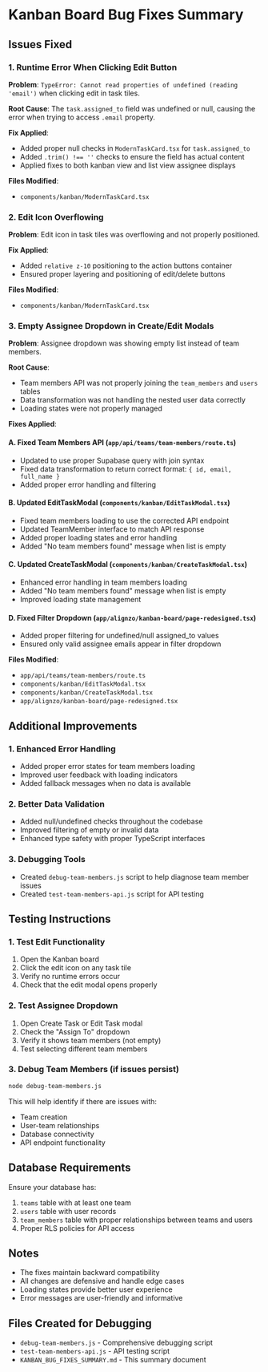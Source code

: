 # Kanban Board Bug Fixes Summary

## Issues Fixed

### 1. Runtime Error When Clicking Edit Button
**Problem**: `TypeError: Cannot read properties of undefined (reading 'email')` when clicking edit in task tiles.

**Root Cause**: The `task.assigned_to` field was undefined or null, causing the error when trying to access `.email` property.

**Fix Applied**:
- Added proper null checks in `ModernTaskCard.tsx` for `task.assigned_to`
- Added `.trim() !== ''` checks to ensure the field has actual content
- Applied fixes to both kanban view and list view assignee displays

**Files Modified**:
- `components/kanban/ModernTaskCard.tsx`

### 2. Edit Icon Overflowing
**Problem**: Edit icon in task tiles was overflowing and not properly positioned.

**Fix Applied**:
- Added `relative z-10` positioning to the action buttons container
- Ensured proper layering and positioning of edit/delete buttons

**Files Modified**:
- `components/kanban/ModernTaskCard.tsx`

### 3. Empty Assignee Dropdown in Create/Edit Modals
**Problem**: Assignee dropdown was showing empty list instead of team members.

**Root Cause**: 
- Team members API was not properly joining the `team_members` and `users` tables
- Data transformation was not handling the nested user data correctly
- Loading states were not properly managed

**Fixes Applied**:

#### A. Fixed Team Members API (`app/api/teams/team-members/route.ts`)
- Updated to use proper Supabase query with join syntax
- Fixed data transformation to return correct format: `{ id, email, full_name }`
- Added proper error handling and filtering

#### B. Updated EditTaskModal (`components/kanban/EditTaskModal.tsx`)
- Fixed team members loading to use the corrected API endpoint
- Updated TeamMember interface to match API response
- Added proper loading states and error handling
- Added "No team members found" message when list is empty

#### C. Updated CreateTaskModal (`components/kanban/CreateTaskModal.tsx`)
- Enhanced error handling in team members loading
- Added "No team members found" message when list is empty
- Improved loading state management

#### D. Fixed Filter Dropdown (`app/alignzo/kanban-board/page-redesigned.tsx`)
- Added proper filtering for undefined/null assigned_to values
- Ensured only valid assignee emails appear in filter dropdown

**Files Modified**:
- `app/api/teams/team-members/route.ts`
- `components/kanban/EditTaskModal.tsx`
- `components/kanban/CreateTaskModal.tsx`
- `app/alignzo/kanban-board/page-redesigned.tsx`

## Additional Improvements

### 1. Enhanced Error Handling
- Added proper error states for team members loading
- Improved user feedback with loading indicators
- Added fallback messages when no data is available

### 2. Better Data Validation
- Added null/undefined checks throughout the codebase
- Improved filtering of empty or invalid data
- Enhanced type safety with proper TypeScript interfaces

### 3. Debugging Tools
- Created `debug-team-members.js` script to help diagnose team member issues
- Created `test-team-members-api.js` script for API testing

## Testing Instructions

### 1. Test Edit Functionality
1. Open the Kanban board
2. Click the edit icon on any task tile
3. Verify no runtime errors occur
4. Check that the edit modal opens properly

### 2. Test Assignee Dropdown
1. Open Create Task or Edit Task modal
2. Check the "Assign To" dropdown
3. Verify it shows team members (not empty)
4. Test selecting different team members

### 3. Debug Team Members (if issues persist)
```bash
node debug-team-members.js
```

This will help identify if there are issues with:
- Team creation
- User-team relationships
- Database connectivity
- API endpoint functionality

## Database Requirements

Ensure your database has:
1. `teams` table with at least one team
2. `users` table with user records
3. `team_members` table with proper relationships between teams and users
4. Proper RLS policies for API access

## Notes

- The fixes maintain backward compatibility
- All changes are defensive and handle edge cases
- Loading states provide better user experience
- Error messages are user-friendly and informative

## Files Created for Debugging
- `debug-team-members.js` - Comprehensive debugging script
- `test-team-members-api.js` - API testing script
- `KANBAN_BUG_FIXES_SUMMARY.md` - This summary document
